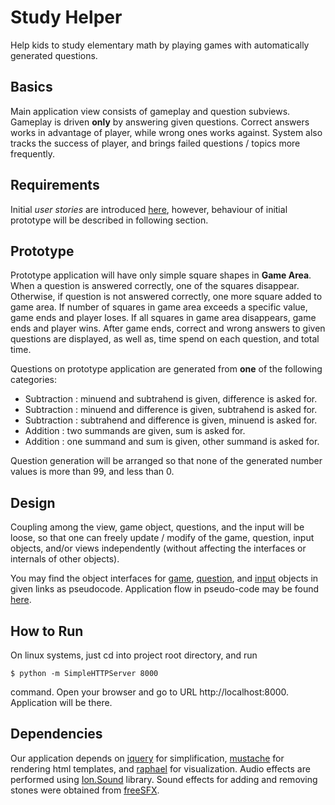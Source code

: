 Study Helper
============

Help kids to study elementary math by playing games with automatically generated questions.

Basics
------

Main application view consists of gameplay and question subviews. Gameplay is driven **only** by answering given questions. Correct answers works in advantage of player, while wrong ones works against. System also tracks the success of player, and brings failed questions / topics more frequently.

Requirements
------------

Initial *user stories* are introduced [here](docs/userstories.md),  however, behaviour of initial prototype will be described in following section.

Prototype
---------

Prototype application will have only simple square shapes in **Game Area**. When a question is answered correctly, one of the squares disappear. Otherwise, if question is not answered correctly, one more square added to game area. If number of squares in game area exceeds a specific value, game ends and player loses. If all squares in game area disappears, game ends and player wins. After game ends, correct and wrong answers to given questions are displayed, as well as, time spend on each question, and total time.

Questions on prototype application are generated from **one** of the following categories:
* Subtraction : minuend and subtrahend is given, difference is asked for.
* Subtraction : minuend and difference is given, subtrahend is asked for.
* Subtraction : subtrahend and difference is given, minuend is asked for.
* Addition : two summands are given, sum is asked for.
* Addition : one summand and sum is given, other summand is asked for.

Question generation will be arranged so that none of the generated number values is more than 99, and less than 0.

Design
------

Coupling among the view, game object, questions, and the input will be loose, so that one can freely update / modify of the game, question, input objects, and/or views independently (without affecting the interfaces or internals of other objects).

You may find the object interfaces for [game](docs/gameapi.md), [question](docs/questionapi.md), and [input](docs/inputapi.md) objects in given links as pseudocode. Application flow in pseudo-code may be found [here](docs/appflow.md).

How to Run
----------

On linux systems, just cd into project root directory, and run

```$ python -m SimpleHTTPServer 8000```

command. Open your browser and go to URL http://localhost:8000. Application will be there.

Dependencies
------------

Our application depends on [jquery](http://jquery.com/) for simplification, [mustache](http://mustache.github.io/) for rendering html templates, and [raphael](http://raphaeljs.com/) for visualization. Audio effects are performed using [Ion.Sound](http://ionden.com/a/plugins/ion.sound/en.html) library. Sound effects for adding and removing stones were obtained from [freeSFX](http://www.freesfx.co.uk).
